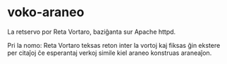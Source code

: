 # voko-araneo
La retservo por Reta Vortaro, baziĝanta sur Apache httpd. 

Pri la nomo: Reta Vortaro teksas reton inter la vortoj kaj fiksas 
ĝin ekstere per citaĵoj ĉe esperantaj verkoj simile kiel araneo 
konstruas araneaĵon. 
